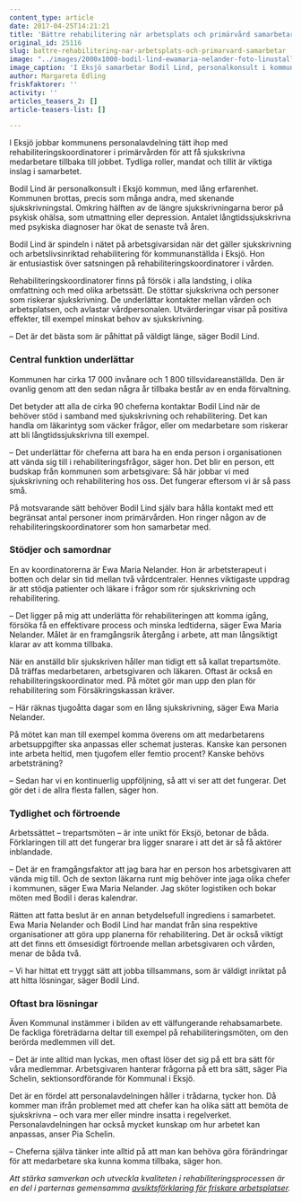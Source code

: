 ```yaml
---
content_type: article
date: 2017-04-25T14:21:21
title: 'Bättre rehabilitering när arbetsplats och primärvård samarbetar'
original_id: 25116
slug: battre-rehabilitering-nar-arbetsplats-och-primarvard-samarbetar
image: "../images/2000x1000-bodil-lind-ewamaria-nelander-foto-linustalltjarn-eksjo.jpg"
image_caption: 'I Eksjö samarbetar Bodil Lind, personalkonsult i kommunen, och Ewa Maria Nelander, rehabiliteringskoordinator på vårdcentralen.'
author: Margareta Edling
friskfaktorer: ''
activity: ''
articles_teasers_2: []
article-teasers-list: []

---
```


I Eksjö jobbar kommunens personalavdelning tätt ihop med rehabiliteringskoordinatorer i primärvården för att få sjukskrivna medarbetare tillbaka till jobbet. Tydliga roller, mandat och tillit är viktiga inslag i samarbetet.

Bodil Lind är personalkonsult i Eksjö kommun, med lång erfarenhet. Kommunen brottas, precis som många andra, med skenande sjukskrivningstal. Omkring hälften av de längre sjukskrivningarna beror på psykisk ohälsa, som utmattning eller depression. Antalet långtidssjukskrivna med psykiska diagnoser har ökat de senaste två åren.

Bodil Lind är spindeln i nätet på arbetsgivarsidan när det gäller sjukskrivning och arbetslivsinriktad rehabilitering för kommunanställda i Eksjö. Hon är entusiastisk över satsningen på rehabiliteringskoordinatorer i vården.

Rehabiliteringskoordinatorer finns på försök i alla landsting, i olika omfattning och med olika arbetssätt. De stöttar sjukskrivna och personer som riskerar sjukskrivning. De underlättar kontakter mellan vården och arbetsplatsen, och avlastar vårdpersonalen. Utvärderingar visar på positiva effekter, till exempel minskat behov av sjukskrivning.

– Det är det bästa som är påhittat på väldigt länge, säger Bodil Lind.

### Central funktion underlättar

Kommunen har cirka 17 000 invånare och 1 800 tillsvidareanställda. Den är ovanlig genom att den sedan några år tillbaka består av en enda förvaltning.

Det betyder att alla de cirka 90 cheferna kontaktar Bodil Lind när de behöver stöd i samband med sjukskrivning och rehabilitering. Det kan handla om läkarintyg som väcker frågor, eller om medarbetare som riskerar att bli långtidssjukskrivna till exempel.

– Det underlättar för cheferna att bara ha en enda person i organisationen att vända sig till i rehabiliteringsfrågor, säger hon. Det blir en person, ett budskap från kommunen som arbetsgivare: Så här jobbar vi med sjukskrivning och rehabilitering hos oss. Det fungerar eftersom vi är så pass små.

På motsvarande sätt behöver Bodil Lind själv bara hålla kontakt med ett begränsat antal personer inom primärvården. Hon ringer någon av de rehabiliteringskoordinatorer som hon samarbetar med.

### Stödjer och samordnar

En av koordinatorerna är Ewa Maria Nelander. Hon är arbetsterapeut i botten och delar sin tid mellan två vårdcentraler. Hennes viktigaste uppdrag är att stödja patienter och läkare i frågor som rör sjukskrivning och rehabilitering.

– Det ligger på mig att underlätta för rehabiliteringen att komma igång, försöka få en effektivare process och minska ledtiderna, säger Ewa Maria Nelander. Målet är en framgångsrik återgång i arbete, att man långsiktigt klarar av att komma tillbaka.

När en anställd blir sjukskriven håller man tidigt ett så kallat trepartsmöte. Då träffas medarbetaren, arbetsgivaren och läkaren. Oftast är också en rehabiliteringskoordinator med. På mötet gör man upp den plan för rehabilitering som Försäkringskassan kräver.

– Här räknas tjugoåtta dagar som en lång sjukskrivning, säger Ewa Maria Nelander.

På mötet kan man till exempel komma överens om att medarbetarens arbetsuppgifter ska anpassas eller schemat justeras. Kanske kan personen inte arbeta heltid, men tjugofem eller femtio procent? Kanske behövs arbetsträning?

– Sedan har vi en kontinuerlig uppföljning, så att vi ser att det fungerar. Det gör det i de allra flesta fallen, säger hon.

### Tydlighet och förtroende

Arbetssättet – trepartsmöten – är inte unikt för Eksjö, betonar de båda. Förklaringen till att det fungerar bra ligger snarare i att det är så få aktörer inblandade.

– Det är en framgångsfaktor att jag bara har en person hos arbetsgivaren att vända mig till. Och de sexton läkarna runt mig behöver inte jaga olika chefer i kommunen, säger Ewa Maria Nelander. Jag sköter logistiken och bokar möten med Bodil i deras kalendrar.

Rätten att fatta beslut är en annan betydelsefull ingrediens i samarbetet. Ewa Maria Nelander och Bodil Lind har mandat från sina respektive organisationer att göra upp planerna för rehabilitering. Det är också viktigt att det finns ett ömsesidigt förtroende mellan arbetsgivaren och vården, menar de båda två.

– Vi har hittat ett tryggt sätt att jobba tillsammans, som är väldigt inriktat på att hitta lösningar, säger Bodil Lind.

### Oftast bra lösningar

Även Kommunal instämmer i bilden av ett välfungerande rehabsamarbete. De fackliga företrädarna deltar till exempel på rehabiliteringsmöten, om den berörda medlemmen vill det.

– Det är inte alltid man lyckas, men oftast löser det sig på ett bra sätt för våra medlemmar. Arbetsgivaren hanterar frågorna på ett bra sätt, säger Pia Schelin, sektionsordförande för Kommunal i Eksjö.

Det är en fördel att personalavdelningen håller i trådarna, tycker hon. Då kommer man ifrån problemet med att chefer kan ha olika sätt att bemöta de sjukskrivna – och vara mer eller mindre insatta i regelverket. Personalavdelningen har också mycket kunskap om hur arbetet kan anpassas, anser Pia Schelin.

– Cheferna själva tänker inte alltid på att man kan behöva göra förändringar för att medarbetare ska kunna komma tillbaka, säger hon.

_Att stärka samverkan och utveckla kvaliteten i rehabiliteringsprocessen är en del i parternas gemensamma [avsiktsförklaring för friskare arbetsplatser](https://skl.se/download/18.3fa26af2156917472e7236f3/1471599479528/Avsiktsf%C3%B6rklaring%20om%20%C3%A5tg%C3%A4rder%20f%C3%B6r%20friskare%20arbetsplatser%20i%20kommuner%20och%20landsting%2019%20augusti%202016.pdf)._

